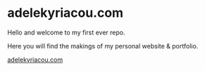 # adelekyriacou.com

Hello and welcome to my first ever repo. 

Here you will find the makings of my personal website & portfolio.
 
[adelekyriacou.com](https://adelekyriacou.github.io)
